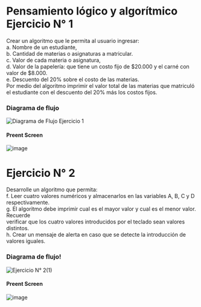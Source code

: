 # Pensamiento lógico y algorítmico Ejercicio N° 1

Crear un algoritmo que le permita al usuario ingresar:<br>
a. Nombre de un estudiante,<br>
b. Cantidad de materias o asignaturas a matricular.<br>
c. Valor de cada materia o asignatura,<br>
d. Valor de la papelería: que tiene un costo fijo de $20.000 y el carné con valor de $8.000.<br>
e. Descuento del 20% sobre el costo de las materias.<br>
Por medio del algoritmo imprimir el valor total de las materias que matriculó el estudiante con el descuento del 20% más los costos fijos.<br>

### Diagrama de flujo
![Diagrama de Flujo Ejercicio 1](https://user-images.githubusercontent.com/16197568/174928865-d6a5d5af-dd92-4229-b432-ce40c5c65dc6.jpeg)

#### Preent Screen
![image](https://user-images.githubusercontent.com/16197568/175128013-9c8c64c5-3e55-47e7-ba45-f22715a88fd6.png)


# Ejercicio N° 2

Desarrolle un algoritmo que permita:<br>
f. Leer cuatro valores numéricos y almacenarlos en las variables A, B, C y D respectivamente.<br>
g. El algoritmo debe imprimir cual es el mayor valor y cual es el menor valor. Recuerde<br>
verificar que los cuatro valores introducidos por el teclado sean valores distintos.<br>
h. Crear un mensaje de alerta en caso que se detecte la introducción de valores iguales.<br>

### Diagrama de flujo!
![Ejercicio N° 2(1)](https://user-images.githubusercontent.com/16197568/175113271-425572d8-656d-43ab-a5d6-517ba5f33e1e.jpeg)

#### Preent Screen
![image](https://user-images.githubusercontent.com/16197568/175127663-4ed1145d-0273-4cc0-bde2-127aa4787632.png)
